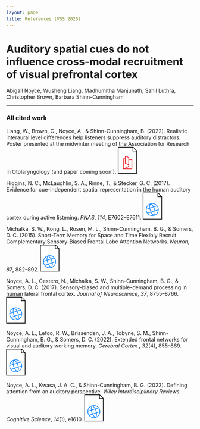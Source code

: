 ```yaml
---
layout: page
title: References (VSS 2025)
---
```


# Auditory spatial cues do not influence cross-modal recruitment of visual prefrontal cortex
Abigail Noyce, Wusheng Liang, Madhumitha Manjunath, Sahil Luthra, Christopher Brown, Barbara Shinn-Cunningham

---

### All cited work

Liang, W., Brown, C., Noyce, A., & Shinn-Cunningham, B. (2022). Realistic interaural level differences help listeners suppress auditory distractors. Poster presented at the midwinter meeting of the Association for Research in Otolaryngology (and paper coming soon!). [![](/img/pdf.svg)](https://www.apc.casa/dl/2024_ARO__Liang.pdf)

Higgins, N. C., McLaughlin, S. A., Rinne, T., & Stecker, G. C. (2017). Evidence for cue-independent spatial representation in the human auditory cortex during active listening. *PNAS*, *114*, E7602–E7611. [![](/img/web.svg)](http://doi.org/10.1073/pnas.1707522114)

Michalka, S. W., Kong, L., Rosen, M. L., Shinn-Cunningham, B. G., & Somers, D. C. (2015). Short-Term Memory for Space and Time Flexibly Recruit Complementary Sensory-Biased Frontal Lobe Attention Networks. *Neuron*, *87*, 882–892. [![](/img/web.svg)](http://doi.org/10.1016/j.neuron.2015.07.028)

Noyce, A. L., Cestero, N., Michalka, S. W., Shinn-Cunningham, B. G., & Somers, D. C. (2017). Sensory-biased and multiple-demand processing in human lateral frontal cortex. *Journal of Neuroscience*, *37*, 8755–8766. [![](/img/web.svg)](http://doi.org/10.1523/JNEUROSCI.0660-17.2017)

Noyce, A. L., Lefco, R. W., Brissenden, J. A., Tobyne, S. M., Shinn-Cunningham, B. G., & Somers, D. C. (2022). Extended frontal networks for visual and auditory working memory. *Cerebral Cortex* , *32*(4), 855–869. [![](/img/web.svg)](https://academic.oup.com/cercor/article/32/4/855/6360523)

Noyce, A. L., Kwasa, J. A. C., & Shinn-Cunningham, B. G. (2023). Defining attention from an auditory perspective. *Wiley Interdisciplinary Reviews. Cognitive Science*, *14*(1), e1610. [![](/img/web.svg)](https://wires.onlinelibrary.wiley.com/doi/10.1002/wcs.1610)
